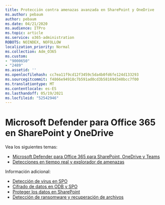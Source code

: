 ```yaml
---
title: Protección contra amenazas avanzada en SharePoint y OneDrive
ms.author: pebaum
author: pebaum
ms.date: 04/21/2020
ms.audience: ITPro
ms.topic: article
ms.service: o365-administration
ROBOTS: NOINDEX, NOFOLLOW
localization_priority: Normal
ms.collection: Adm_O365
ms.custom:
- "9000650"
- "2489"
ms.assetid: ''
ms.openlocfilehash: cc7ea11f9cd12f3459c5da4b0fd6fe124d133293
ms.sourcegitcommit: f4866e94918c7b591ad0cd3b58169d340bcc7f00
ms.translationtype: MT
ms.contentlocale: es-ES
ms.lasthandoff: 05/19/2021
ms.locfileid: "52542946"
---
```

# <a name="microsoft-defender-for-office-365-in-sharepoint-and-onedrive"></a>Microsoft Defender para Office 365 en SharePoint y OneDrive

Vea los siguientes temas:
- [Microsoft Defender para Office 365 para SharePoint, OneDrive y Teams](/microsoft-365/security/office-365-security/atp-for-spo-odb-and-teams)
- [Detecciones en tiempo real y explorador de amenazas](/microsoft-365/security/office-365-security/threat-explorer-views)


Información adicional:

- [Detección de virus en SPO](/microsoft-365/security/office-365-security/virus-detection-in-spo)</br>
- [Cifrado de datos en ODB y SPO](/microsoft-365/compliance/data-encryption-in-odb-and-spo)</br>
- [Proteger los datos en SharePoint](/sharepoint/safeguarding-your-data)</br>
- [Detección de ransomware y recuperación de archivos](https://support.office.com/article/Ransomware-detection-and-recovering-your-files-0d90ec50-6bfd-40f4-acc7-b8c12c73637f)